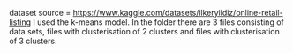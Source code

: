 dataset source = https://www.kaggle.com/datasets/ilkeryildiz/online-retail-listing I used the k-means model. In the folder there are 3 files consisting of data sets, files with clusterisation of 2 clusters and files with clusterisation of 3 clusters.
